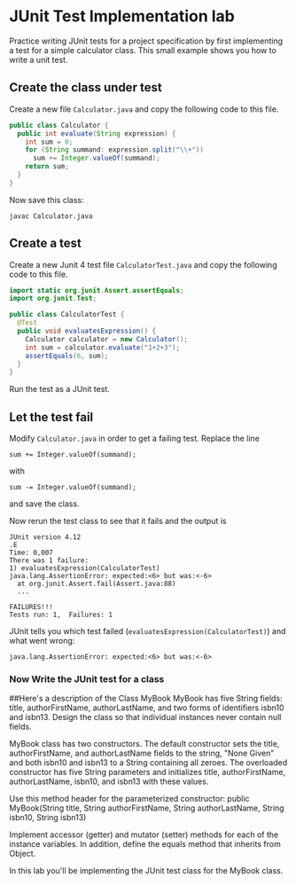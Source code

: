 # JUnit Test Implementation lab
Practice writing JUnit tests for a project specification by first implementing a test for a simple calculator class.
This small example shows you how to write a unit test. 
## Create the class under test

Create a new file `Calculator.java` and copy the following code to this file.

```java
public class Calculator {
  public int evaluate(String expression) {
    int sum = 0;
    for (String summand: expression.split("\\+"))
      sum += Integer.valueOf(summand);
    return sum;
  }
}
```

Now save this class:

    javac Calculator.java


## Create a test

Create a new Junit 4 test file `CalculatorTest.java` and copy the following code to this file.

```java
import static org.junit.Assert.assertEquals;
import org.junit.Test;

public class CalculatorTest {
  @Test
  public void evaluatesExpression() {
    Calculator calculator = new Calculator();
    int sum = calculator.evaluate("1+2+3");
    assertEquals(6, sum);
  }
}
```
Run the test as a JUnit test.

  

## Let the test fail

Modify `Calculator.java` in order to get a failing test. Replace the line

    sum += Integer.valueOf(summand);

with

    sum -= Integer.valueOf(summand);

and save the class.



Now rerun the test class to see that it fails and the output is

    JUnit version 4.12
    .E
    Time: 0,007
    There was 1 failure:
    1) evaluatesExpression(CalculatorTest)
    java.lang.AssertionError: expected:<6> but was:<-6>
      at org.junit.Assert.fail(Assert.java:88)
      ...
    
    FAILURES!!!
    Tests run: 1,  Failures: 1

JUnit tells you which test failed (`evaluatesExpression(CalculatorTest)`) and what went wrong:

    java.lang.AssertionError: expected:<6> but was:<-6>

### Now Write the JUnit test for a class
##Here's a description of the Class MyBook
MyBook has five String fields: title, authorFirstName, authorLastName, and two forms of identifiers isbn10 and isbn13.  Design the class so that individual instances never contain null fields. 

MyBook class has two constructors. The default constructor sets the title, authorFirstName, and authorLastName fields to the string, "None Given” and both isbn10 and isbn13 to a String containing all zeroes. The overloaded constructor has five String parameters and initializes title, authorFirstName, authorLastName, isbn10, and isbn13 with these values. 

Use this method header for the parameterized constructor:
public MyBook(String title, String authorFirstName, String authorLastName, String isbn10, String isbn13)

Implement accessor (getter) and mutator (setter) methods for each of the instance variables. In addition, define the equals method that inherits from Object.

In this lab you'll be implementing the JUnit test class for the MyBook class.
